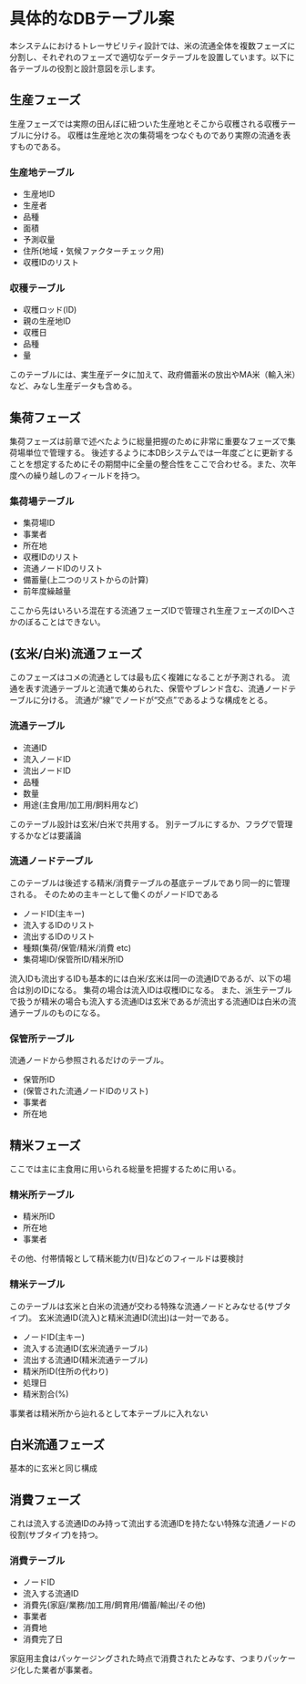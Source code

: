 # 具体的なDBテーブル案
本システムにおけるトレーサビリティ設計では、米の流通全体を複数フェーズに分割し、それぞれのフェーズで適切なデータテーブルを設置しています。以下に各テーブルの役割と設計意図を示します。

## 生産フェーズ
生産フェーズでは実際の田んぼに紐ついた生産地とそこから収穫される収穫テーブルに分ける。
収穫は生産地と次の集荷場をつなぐものであり実際の流通を表すものである。

### 生産地テーブル
- 生産地ID
- 生産者
- 品種
- 面積
- 予測収量
- 住所(地域・気候ファクターチェック用)
- 収穫IDのリスト

### 収穫テーブル
- 収穫ロッド(ID)
- 親の生産地ID
- 収穫日
- 品種
- 量

このテーブルには、実生産データに加えて、政府備蓄米の放出やMA米（輸入米）など、みなし生産データも含める。

## 集荷フェーズ
集荷フェーズは前章で述べたように総量把握のために非常に重要なフェーズで集荷場単位で管理する。
後述するように本DBシステムでは一年度ごとに更新することを想定するためにその期間中に全量の整合性をここで合わせる。また、次年度への繰り越しのフィールドを持つ。

### 集荷場テーブル
- 集荷場ID
- 事業者
- 所在地
- 収穫IDのリスト
- 流通ノードIDのリスト
- 備蓄量(上二つのリストからの計算)
- 前年度繰越量
 
ここから先はいろいろ混在する流通フェーズIDで管理され生産フェーズのIDへさかのぼることはできない。

## (玄米/白米)流通フェーズ
このフェーズはコメの流通としては最も広く複雑になることが予測される。
流通を表す流通テーブルと流通で集められた、保管やブレンド含む、流通ノードテーブルに分ける。
流通が“線”でノードが“交点”であるような構成をとる。

### 流通テーブル
- 流通ID
- 流入ノードID
- 流出ノードID
- 品種
- 数量
- 用途(主食用/加工用/飼料用など)

このテーブル設計は玄米/白米で共用する。
別テーブルにするか、フラグで管理するかなどは要議論

### 流通ノードテーブル
このテーブルは後述する精米/消費テーブルの基底テーブルであり同一的に管理される。
そのための主キーとして働くのがノードIDである
- ノードID(主キー)
- 流入するIDのリスト
- 流出するIDのリスト
- 種類(集荷/保管/精米/消費 etc)
- 集荷場ID/保管所ID/精米所ID

流入IDも流出するIDも基本的には白米/玄米は同一の流通IDであるが、以下の場合は別のIDになる。
集荷の場合は流入IDは収穫IDになる。
また、派生テーブルで扱うが精米の場合も流入する流通IDは玄米であるが流出する流通IDは白米の流通テーブルのものになる。

### 保管所テーブル
流通ノードから参照されるだけのテーブル。

- 保管所ID
- (保管された流通ノードIDのリスト)        
- 事業者
- 所在地

## 精米フェーズ
ここでは主に主食用に用いられる総量を把握するために用いる。

### 精米所テーブル
- 精米所ID
- 所在地
- 事業者

その他、付帯情報として精米能力(t/日)などのフィールドは要検討

### 精米テーブル
このテーブルは玄米と白米の流通が交わる特殊な流通ノードとみなせる(サブタイプ)。
玄米流通ID(流入)と精米流通ID(流出)は一対一である。

- ノードID(主キー)
- 流入する流通ID(玄米流通テーブル)
- 流出する流通ID(精米流通テーブル)
- 精米所ID(住所の代わり)
- 処理日
- 精米割合(%)

事業者は精米所から辿れるとして本テーブルに入れない

## 白米流通フェーズ
基本的に玄米と同じ構成

## 消費フェーズ
これは流入する流通IDのみ持って流出する流通IDを持たない特殊な流通ノードの役割(サブタイプ)を持つ。

### 消費テーブル
- ノードID
- 流入する流通ID
- 消費先(家庭/業務/加工用/飼育用/備蓄/輸出/その他)
- 事業者
- 消費地
- 消費完了日

家庭用主食はパッケージングされた時点で消費されたとみなす、つまりパッケージ化した業者が事業者。

